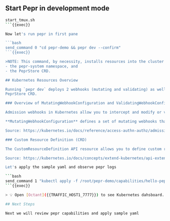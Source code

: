 ## Start Pepr in development mode

```bash
start_tmux.sh
```{{exec}}

Now let's run pepr in first pane

```bash
send_command 0 "cd pepr-demo && pepr dev --confirm"
```{{exec}}

>NOTE: This command, by necessity, installs resources into the cluster you run it against. Generally, these resources are removed once the pepr dev session ends but there are two notable exceptions:
- the pepr-system namespace, and
- the PeprStore CRD.

## Kubernetes Resources Overview

Running `pepr dev` deploys 2 webhooks (mutating and validating) as well as
PeprStore CRD. 

### Overview of MutatingWebhookConfiguration and ValidatingWebhookConfiguration

Admission webhooks in Kubernetes allow you to intercept and modify or validate requests to the API server before they are persisted. Mutating webhooks can alter the incoming requests by adding or changing fields, while validating webhooks ensure requests meet certain criteria and can reject those that do not.

**MutatingWebhookConfiguration** defines a set of mutating webhooks that modify requests, and **ValidatingWebhookConfiguration** defines a set of validating webhooks that validate requests without changing them. These configurations specify rules for which requests are intercepted and endpoints to which they are sent for processing .

Source: https://kubernetes.io/docs/reference/access-authn-authz/admission-controllers/

### Custom Resource Definition (CRD)

The CustomResourceDefinition API resource allows you to define custom resources. Defining a CRD object creates a new custom resource with a name and schema that you specify.

Source: https://kubernetes.io/docs/concepts/extend-kubernetes/api-extension/custom-resources/#customresourcedefinitions

Let's apply the sample yaml and observe pepr logs

```bash
send_command 1 "kubectl apply -f /root/pepr-demo/capabilities/hello-pepr.samples.yaml"
```{{exec}}

> 💡 Open [Octant]({{TRAFFIC_HOST1_7777}}) to see Kubernetes dahsboard.

## Next Steps

Next we will review pepr capabilities and apply sample yaml
